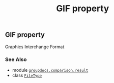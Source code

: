 ﻿---
title: GIF property
second_title: GroupDocs.Comparison for Python via .NET API References
description: 
type: docs
url: /python-net/groupdocs.comparison.result/filetype/gif/
is_root: false
weight: 480
---

## GIF property


Graphics Interchange Format

### See Also
* module [`groupdocs.comparison.result`](../../)
* class [`FileType`](/comparison/python-net/groupdocs.comparison.result/filetype)
